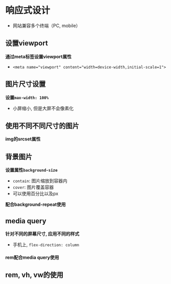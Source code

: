 # 响应式设计

- 网站兼容多个终端（PC, mobile）

## 设置viewport

**通过meta标签设置viewport属性**

- `<meta name="viewport" content="width=device-width,initial-scale=1">`



## 图片尺寸设置

**设置`max-width: 100%`**

- 小屏缩小, 但是大屏不会像素化



## 使用不同不同尺寸的图片

**img的srcset属性**



## 背景图片

**设置属性`background-size`**

- `contain`: 图片缩放到容器内
- `cover`: 图片覆盖容器
- 可以使用百分比以及px

**配合background-repeat使用**



## media query

**针对不同的屏幕尺寸, 应用不同的样式**

- 手机上, `flex-direction: column`



#### rem配合media query使用





## rem, vh, vw的使用